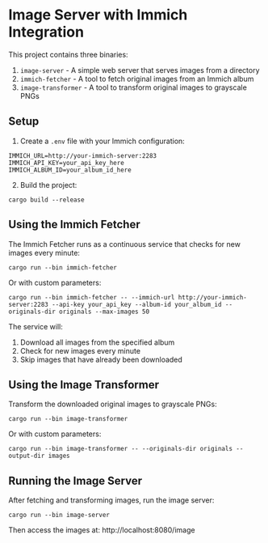# Image Server with Immich Integration

This project contains three binaries:
1. `image-server` - A simple web server that serves images from a directory
2. `immich-fetcher` - A tool to fetch original images from an Immich album
3. `image-transformer` - A tool to transform original images to grayscale PNGs

## Setup

1. Create a `.env` file with your Immich configuration:
```
IMMICH_URL=http://your-immich-server:2283
IMMICH_API_KEY=your_api_key_here
IMMICH_ALBUM_ID=your_album_id_here
```

2. Build the project:
```
cargo build --release
```

## Using the Immich Fetcher

The Immich Fetcher runs as a continuous service that checks for new images every minute:
```
cargo run --bin immich-fetcher
```

Or with custom parameters:
```
cargo run --bin immich-fetcher -- --immich-url http://your-immich-server:2283 --api-key your_api_key --album-id your_album_id --originals-dir originals --max-images 50
```

The service will:
1. Download all images from the specified album
2. Check for new images every minute
3. Skip images that have already been downloaded

## Using the Image Transformer

Transform the downloaded original images to grayscale PNGs:
```
cargo run --bin image-transformer
```

Or with custom parameters:
```
cargo run --bin image-transformer -- --originals-dir originals --output-dir images
```

## Running the Image Server

After fetching and transforming images, run the image server:
```
cargo run --bin image-server
```

Then access the images at: http://localhost:8080/image
